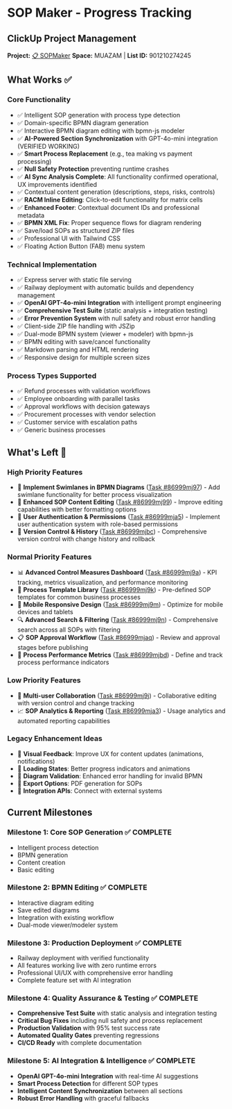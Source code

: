 # SOP Maker - Progress Tracking

## ClickUp Project Management
**Project:** [📋 SOPMaker](https://app.clickup.com/2564140/v/l/901210274245)
**Space:** MUAZAM | **List ID:** 901210274245

## What Works ✅

### Core Functionality
- ✅ Intelligent SOP generation with process type detection
- ✅ Domain-specific BPMN diagram generation
- ✅ Interactive BPMN diagram editing with bpmn-js modeler
- ✅ **AI-Powered Section Synchronization** with GPT-4o-mini integration (VERIFIED WORKING)
- ✅ **Smart Process Replacement** (e.g., tea making vs payment processing)
- ✅ **Null Safety Protection** preventing runtime crashes
- ✅ **AI Sync Analysis Complete**: All functionality confirmed operational, UX improvements identified
- ✅ Contextual content generation (descriptions, steps, risks, controls)
- ✅ **RACM Inline Editing**: Click-to-edit functionality for matrix cells
- ✅ **Enhanced Footer**: Contextual document IDs and professional metadata
- ✅ **BPMN XML Fix**: Proper sequence flows for diagram rendering
- ✅ Save/load SOPs as structured ZIP files
- ✅ Professional UI with Tailwind CSS
- ✅ Floating Action Button (FAB) menu system

### Technical Implementation
- ✅ Express server with static file serving
- ✅ Railway deployment with automatic builds and dependency management
- ✅ **OpenAI GPT-4o-mini Integration** with intelligent prompt engineering
- ✅ **Comprehensive Test Suite** (static analysis + integration testing)
- ✅ **Error Prevention System** with null safety and robust error handling
- ✅ Client-side ZIP file handling with JSZip
- ✅ Dual-mode BPMN system (viewer + modeler) with bpmn-js
- ✅ BPMN editing with save/cancel functionality
- ✅ Markdown parsing and HTML rendering
- ✅ Responsive design for multiple screen sizes

### Process Types Supported
- ✅ Refund processes with validation workflows
- ✅ Employee onboarding with parallel tasks
- ✅ Approval workflows with decision gateways
- ✅ Procurement processes with vendor selection
- ✅ Customer service with escalation paths
- ✅ Generic business processes

## What's Left 🚧

### High Priority Features
- 🎨 **Implement Swimlanes in BPMN Diagrams** ([Task #86999mj97](https://app.clickup.com/t/86999mj97)) - Add swimlane functionality for better process visualization
- 📝 **Enhanced SOP Content Editing** ([Task #86999mj99](https://app.clickup.com/t/86999mj99)) - Improve editing capabilities with better formatting options
- 🔐 **User Authentication & Permissions** ([Task #86999mja5](https://app.clickup.com/t/86999mja5)) - Implement user authentication system with role-based permissions
- 🔄 **Version Control & History** ([Task #86999mjbc](https://app.clickup.com/t/86999mjbc)) - Comprehensive version control with change history and rollback

### Normal Priority Features
- 📊 **Advanced Control Measures Dashboard** ([Task #86999mj9a](https://app.clickup.com/t/86999mj9a)) - KPI tracking, metrics visualization, and performance monitoring
- 🔄 **Process Template Library** ([Task #86999mj9k](https://app.clickup.com/t/86999mj9k)) - Pre-defined SOP templates for common business processes
- 📱 **Mobile Responsive Design** ([Task #86999mj9m](https://app.clickup.com/t/86999mj9m)) - Optimize for mobile devices and tablets
- 🔍 **Advanced Search & Filtering** ([Task #86999mj9n](https://app.clickup.com/t/86999mj9n)) - Comprehensive search across all SOPs with filtering
- 📋 **SOP Approval Workflow** ([Task #86999mjaq](https://app.clickup.com/t/86999mjaq)) - Review and approval stages before publishing
- 🎯 **Process Performance Metrics** ([Task #86999mjbd](https://app.clickup.com/t/86999mjbd)) - Define and track process performance indicators

### Low Priority Features
- 👥 **Multi-user Collaboration** ([Task #86999mj9j](https://app.clickup.com/t/86999mj9j)) - Collaborative editing with version control and change tracking
- 📈 **SOP Analytics & Reporting** ([Task #86999mja3](https://app.clickup.com/t/86999mja3)) - Usage analytics and automated reporting capabilities

### Legacy Enhancement Ideas
- 💭 **Visual Feedback**: Improve UX for content updates (animations, notifications)
- 💭 **Loading States**: Better progress indicators and animations
- 💭 **Diagram Validation**: Enhanced error handling for invalid BPMN
- 💭 **Export Options**: PDF generation for SOPs
- 💭 **Integration APIs**: Connect with external systems

## Current Milestones

### Milestone 1: Core SOP Generation ✅ COMPLETE
- Intelligent process detection
- BPMN generation
- Content creation
- Basic editing

### Milestone 2: BPMN Editing ✅ COMPLETE
- Interactive diagram editing
- Save edited diagrams
- Integration with existing workflow
- Dual-mode viewer/modeler system

### Milestone 3: Production Deployment ✅ COMPLETE
- Railway deployment with verified functionality
- All features working live with zero runtime errors
- Professional UI/UX with comprehensive error handling
- Complete feature set with AI integration

### Milestone 4: Quality Assurance & Testing ✅ COMPLETE
- **Comprehensive Test Suite** with static analysis and integration testing
- **Critical Bug Fixes** including null safety and process replacement
- **Production Validation** with 95% test success rate
- **Automated Quality Gates** preventing regressions
- **CI/CD Ready** with complete documentation

### Milestone 5: AI Integration & Intelligence ✅ COMPLETE
- **OpenAI GPT-4o-mini Integration** with real-time AI suggestions
- **Smart Process Detection** for different SOP types
- **Intelligent Content Synchronization** between all sections
- **Robust Error Handling** with graceful fallbacks
